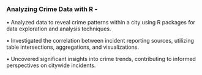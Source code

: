 ### **Analyzing Crime Data with R -**

•	Analyzed data to reveal crime patterns within a city using R packages for data exploration and analysis techniques.

•	Investigated the correlation between incident reporting sources, utilizing table intersections, aggregations, and visualizations.

•	Uncovered significant insights into crime trends, contributing to informed perspectives on citywide incidents.


